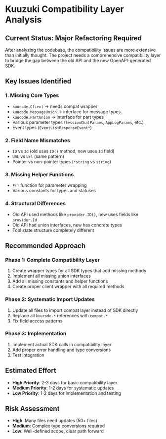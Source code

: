 # Kuuzuki Compatibility Layer Analysis

## Current Status: Major Refactoring Required

After analyzing the codebase, the compatibility issues are more extensive than initially thought. The project needs a comprehensive compatibility layer to bridge the gap between the old API and the new OpenAPI-generated SDK.

## Key Issues Identified

### 1. Missing Core Types
- `kuucode.Client` → needs compat wrapper
- `kuucode.MessageUnion` → interface for message types
- `kuucode.PartUnion` → interface for part types
- Various parameter types (`SessionChatParams`, `AppLogParams`, etc.)
- Event types (`EventListResponseEvent*`)

### 2. Field Name Mismatches
- `ID` vs `Id` (old uses `ID()` method, new uses `Id` field)
- `URL` vs `Url` (same pattern)
- Pointer vs non-pointer types (`*string` vs `string`)

### 3. Missing Helper Functions
- `F()` function for parameter wrapping
- Various constants for types and statuses

### 4. Structural Differences
- Old API used methods like `provider.ID()`, new uses fields like `provider.Id`
- Old API had union interfaces, new has concrete types
- Tool state structure completely different

## Recommended Approach

### Phase 1: Complete Compatibility Layer
1. Create wrapper types for all SDK types that add missing methods
2. Implement all missing union interfaces
3. Add all missing constants and helper functions
4. Create proper client wrapper with all required methods

### Phase 2: Systematic Import Updates
1. Update all files to import compat layer instead of SDK directly
2. Replace all `kuucode.*` references with `compat.*`
3. Fix field access patterns

### Phase 3: Implementation
1. Implement actual SDK calls in compatibility layer
2. Add proper error handling and type conversions
3. Test integration

## Estimated Effort
- **High Priority**: 2-3 days for basic compatibility layer
- **Medium Priority**: 1-2 days for systematic updates
- **Low Priority**: 1-2 days for implementation and testing

## Risk Assessment
- **High**: Many files need updates (50+ files)
- **Medium**: Complex type conversions required
- **Low**: Well-defined scope, clear path forward